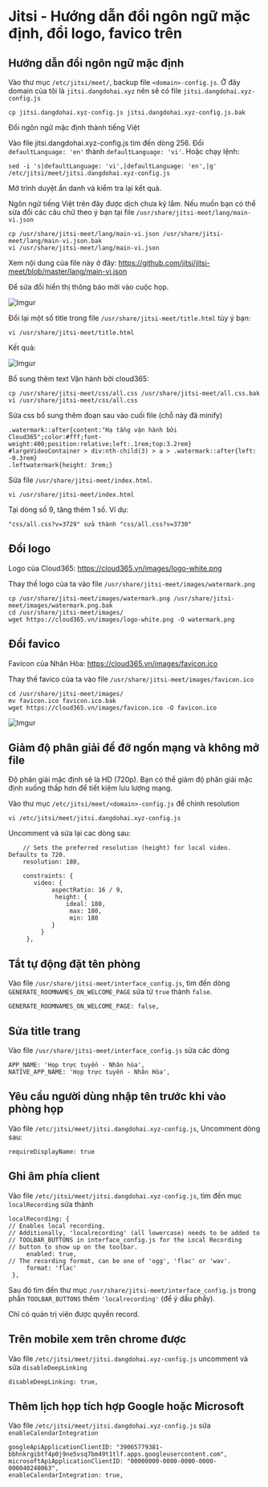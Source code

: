 # Jitsi - Hướng dẫn đổi ngôn ngữ mặc định, đổi logo, favico trên 

## Hướng dẫn đổi ngôn ngữ mặc định

Vào thư mục `/etc/jitsi/meet/`, backup file `<domain>-config.js`. Ở đây domain của tôi là `jitsi.dangdohai.xyz` nên sẽ có file `jitsi.dangdohai.xyz-config.js`

    cp jitsi.dangdohai.xyz-config.js jitsi.dangdohai.xyz-config.js.bak

Đổi ngôn ngữ mặc định thành tiếng Việt

Vào file jitsi.dangdohai.xyz-config.js tìm đến dòng 256. Đổi `defaultLanguage: 'en'` thành `defaultLanguage: 'vi'`. Hoặc chạy lệnh:

    sed -i 's|defaultLanguage: 'vi',|defaultLanguage: 'en',|g' /etc/jitsi/meet/jitsi.dangdohai.xyz-config.js

Mở trình duyệt ẩn danh và kiểm tra lại kết quả.

Ngôn ngữ tiếng Việt trên đây được dịch chưa kỹ lắm. Nếu muốn bạn có thể sửa đổi các câu chữ theo ý bạn tại file `/usr/share/jitsi-meet/lang/main-vi.json`

    cp /usr/share/jitsi-meet/lang/main-vi.json /usr/share/jitsi-meet/lang/main-vi.json.bak
    vi /usr/share/jitsi-meet/lang/main-vi.json

Xem nội dung của file này ở đây: https://github.com/jitsi/jitsi-meet/blob/master/lang/main-vi.json

Để sửa đổi hiển thị thông báo mời vào cuộc họp.

![Imgur](https://i.imgur.com/cVln6B1.png)

Đổi lại một số title trong file `/usr/share/jitsi-meet/title.html` tùy ý bạn:

    vi /usr/share/jitsi-meet/title.html

Kết quả:

![Imgur](https://i.imgur.com/o5Dvl1z.png)

Bổ sung thêm text Vận hành bởi cloud365:

    cp /usr/share/jitsi-meet/css/all.css /usr/share/jitsi-meet/all.css.bak
    vi /usr/share/jitsi-meet/css/all.css


Sửa css bổ sung thêm đoạn sau vào cuối file (chỗ này đã minify)

    .watermark::after{content:"Hạ tầng vận hành bởi Cloud365";color:#fff;font-weight:400;position:relative;left:.1rem;top:3.2rem}
    #largeVideoContainer > div:nth-child(3) > a > .watermark::after{left: -0.3rem}
    .leftwatermark{height: 3rem;}

Sửa file `/usr/share/jitsi-meet/index.html`. 

    vi /usr/share/jitsi-meet/index.html

Tại dòng số 9, tăng thêm 1 số. Ví dụ:

    "css/all.css?v=3729" sửa thành "css/all.css?v=3730"

## Đổi logo

Logo của Cloud365: https://cloud365.vn/images/logo-white.png
 
Thay thế logo của ta vào file `/usr/share/jitsi-meet/images/watermark.png`

    cp /usr/share/jitsi-meet/images/watermark.png /usr/share/jitsi-meet/images/watermark.png.bak
    cd /usr/share/jitsi-meet/images/
    wget https://cloud365.vn/images/logo-white.png -O watermark.png

## Đổi favico

Favicon của Nhân Hòa: https://cloud365.vn/images/favicon.ico

Thay thế favico của ta vào file `/usr/share/jitsi-meet/images/favicon.ico`

    cd /usr/share/jitsi-meet/images/
    mv favicon.ico favicon.ico.bak
    wget https://cloud365.vn/images/favicon.ico -O favicon.ico

![Imgur](https://i.imgur.com/uJhPoiA.png)

## Giảm độ phân giải để đỡ ngốn mạng và không mở file 

Độ phân giải mặc định sẽ là HD (720p). Bạn có thể giảm độ phân giải mặc định xuống thấp hơn để tiết kiệm lưu lượng mạng.

Vào thư mục `/etc/jitsi/meet/<domain>-config.js` để chỉnh resolution

    vi /etc/jitsi/meet/jitsi.dangdohai.xyz-config.js

Uncomment và sửa lại cac dòng sau:

```
    // Sets the preferred resolution (height) for local video. Defaults to 720.
    resolution: 180,

    constraints: {
       video: {
            aspectRatio: 16 / 9,
             height: {
                ideal: 180,
                 max: 180,
                 min: 180
            }
         }
     },
```

## Tắt tự động đặt tên phòng

Vào file `/usr/share/jitsi-meet/interface_config.js`, tìm đến dòng `GENERATE_ROOMNAMES_ON_WELCOME_PAGE` sửa từ `true` thành `false`.

    GENERATE_ROOMNAMES_ON_WELCOME_PAGE: false,

## Sửa title trang

Vào file `/usr/share/jitsi-meet/interface_config.js` sửa các dòng

    APP_NAME: 'Họp trực tuyến - Nhân hòa',
    NATIVE_APP_NAME: 'Họp trực tuyến - Nhân Hòa',

## Yêu cầu người dùng nhập tên trước khi vào phòng họp

Vào file `/etc/jitsi/meet/jitsi.dangdohai.xyz-config.js`, Uncomment dòng sau:

    requireDisplayName: true

## Ghi âm phía client

Vào file `/etc/jitsi/meet/jitsi.dangdohai.xyz-config.js`, tìm đến mục `localRecording` sửa thành

    localRecording: {
    // Enables local recording.
    // Additionally, 'localrecording' (all lowercase) needs to be added to
    // TOOLBAR_BUTTONS in interface_config.js for the Local Recording
    // button to show up on the toolbar.
         enabled: true,
    // The recording format, can be one of 'ogg', 'flac' or 'wav'.
         format: 'flac'
     },

Sau đó tìm đến thư mục `/usr/share/jitsi-meet/interface_config.js` trong phần `TOOLBAR_BUTTONS` thêm `'localrecording'` (để ý dấu phẩy).

Chỉ có quản trị viên được quyền record.

## Trên mobile xem trên chrome được 

Vào file `/etc/jitsi/meet/jitsi.dangdohai.xyz-config.js` uncomment và sửa `disableDeepLinking`

    disableDeepLinking: true,

## Thêm lịch họp tích hợp Google hoặc Microsoft 

Vào file `/etc/jitsi/meet/jitsi.dangdohai.xyz-config.js` sửa `enableCalendarIntegration`

    googleApiApplicationClientID: "39065779381-bbhnkrgibtf4p0j9ne5vsq7bm49t1tlf.apps.googleusercontent.com",
    microsoftApiApplicationClientID: "00000000-0000-0000-0000-000040240063",
    enableCalendarIntegration: true,
